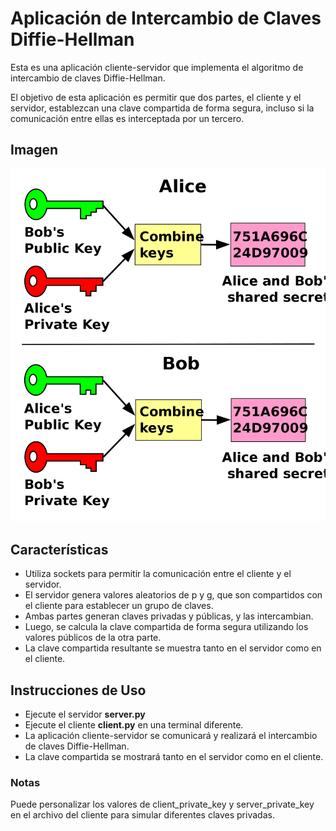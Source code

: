# Aplicación de Intercambio de Claves Diffie-Hellman

Esta es una aplicación cliente-servidor que implementa el algoritmo de intercambio de claves Diffie-Hellman. 

El objetivo de esta aplicación es permitir que dos partes, el cliente y el servidor, establezcan una clave compartida de forma segura, incluso si la comunicación entre ellas es interceptada por un tercero.

## Imagen

![Imagen de la aplicación](img/Public_key_shared_secret.png)

## Características

- Utiliza sockets para permitir la comunicación entre el cliente y el servidor.
- El servidor genera valores aleatorios de p y g, que son compartidos con el cliente para establecer un grupo de claves.
- Ambas partes generan claves privadas y públicas, y las intercambian.
- Luego, se calcula la clave compartida de forma segura utilizando los valores públicos de la otra parte.
- La clave compartida resultante se muestra tanto en el servidor como en el cliente.

## Instrucciones de Uso

- Ejecute el servidor **server.py**
- Ejecute el cliente **client.py** en una terminal diferente.
- La aplicación cliente-servidor se comunicará y realizará el intercambio de claves Diffie-Hellman.
- La clave compartida se mostrará tanto en el servidor como en el cliente.

###  Notas

Puede personalizar los valores de client_private_key y server_private_key en el archivo del cliente para simular diferentes claves privadas.

